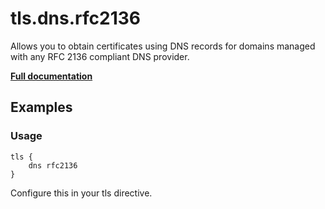 # tls.dns.rfc2136

Allows you to obtain certificates using DNS records for domains managed with any RFC 2136 compliant DNS provider.

**[Full documentation](https://github.com/caddyserver/dnsproviders/blob/master/README.md)**

## Examples

### Usage

``` caddyfile
tls {
    dns rfc2136
}
```

Configure this in your tls directive.
